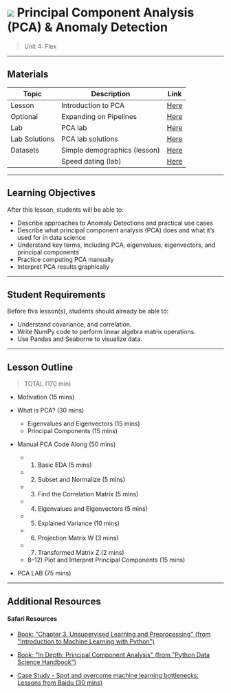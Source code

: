 # ![](https://ga-dash.s3.amazonaws.com/production/assets/logo-9f88ae6c9c3871690e33280fcf557f33.png) Principal Component Analysis (PCA) & Anomaly Detection

> Unit 4: Flex

---

## Materials

| Topic | Description | Link |
| --- | --- | --- |
| Lesson | Introduction to PCA | [Here](./02_intro_to_PCA.ipynb) |
| Optional | Expanding on Pipelines | [Here](./03_PCA_SVM_Pipe.ipynb) |
| Lab    | PCA lab | [Here](./practice/intro_to_PCA-lab.ipynb) |
| Lab Solutions | PCA lab solutions | [Here](./solutions/intro_to_PCA-lab-solutions.ipynb)
| Datasets | Simple demographics (lesson) | [Here](./datasets/simple_demographics.csv) | 
| | Speed dating (lab) | [Here](./datasets/speed_dating.csv) | 

---

## Learning Objectives

After this lesson, students will be able to:
- Describe approaches to Anomaly Detections and practical use cases
- Describe what principal component analysis (PCA) does and what it’s used for in data science
- Understand key terms, including PCA, eigenvalues, eigenvectors, and principal components
- Practice computing PCA manually
- Interpret PCA results graphically

---

## Student Requirements

Before this lesson(s), students should already be able to:
- Understand covariance, and correlation.
- Write NumPy code to perform linear algebra matrix operations.
- Use Pandas and Seaborne to visualize data.


----

## Lesson Outline

> TOTAL (170 min)

- Motivation (15 mins)
- What is PCA? (30 mins)
	- Eigenvalues and Eigenvectors (15 mins)
	- Principal Components (15 mins)
- Manual PCA Code Along (50 mins)
	- 1) Basic EDA (5 mins)
	- 2) Subset and Normalize (5 mins)
	- 3) Find the Correlation Matrix (5 mins)
	- 4) Eigenvalues and Eigenvectors (5 mins)
	- 5) Explained Variance (10 mins)
	- 6) Projection Matrix W (3 mins)
	- 7) Transformed Matrix Z (2 mins)
	- 8–12) Plot and Interpret Principal Components (15 mins)

- PCA LAB (75 mins)



---

## Additional Resources

#### Safari Resources

+ [Book: "Chapter 3. Unsupervised Learning and Preprocessing" (from "Introduction to Machine Learning with Python")](https://www.safaribooksonline.com/library/view/introduction-to-machine/9781449369880/ch03.html)

+ [Book: "In Depth: Principal Component Analysis" (from "Python Data Science Handbook")](https://www.safaribooksonline.com/library/view/python-data-science/9781491912126/ch05.html#in-depth-principal-component-analysis)

+ [Case Study - Spot and overcome machine learning bottlenecks: Lessons from Baidu (30 mins)](https://www.safaribooksonline.com/case-studies/machine-learning/spot-and-overcome-machine-lear/9781491991336-video308667/)
